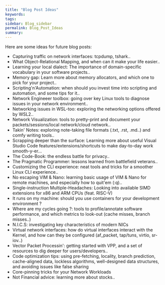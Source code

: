 ```yaml
---
title: "Blog Post Ideas"
keywords:
tags:
sidebar: Blog_sidebar
permalink: Blog_Post_Ideas
summary:
---
```


Here are some ideas for future blog posts:

* Capturing traffic on network interfaces: tcpdump, tshark..
* What Object-Relational Mapping, and when can it make your life easier..
* Learning your local dialect: The importance of domain-specific vocabulary in your software projects..
* Memory gap: Learn more about memory allocators, and which one to pick for your project..
* Scripting'n'Automation: when should you invest time into scripting and automation, and some tips for it..
* Network Engineeer toolbox: going over key Linux tools to diagnose issues in your network environment..
* Networking issues in WSL-too: exploring the networking options offered by WSL2..
* Network Visualization: tools to pretty-print and document your packets/sessions/local network/cloud network..
* Takin' Notes: exploring note-taking file formats (.txt, .rst, .md..) and comfy writing tools..
* Scrapping deeper than the surface: Learning more about useful Visual Studio Code features/extensions/shortcuts to make day-to-day work smooth-y-er...
* The Code-Book: the endless battle for privacy..
* The Pragmatic Programmer: lessons learned from battlefield veterans..
* Customizing the CLI experience: neat tools and tricks for a smoother Linux CLI experience..
* No escaping VIM & Nano: learning basic usage of VIM & Nano for remote machines, and especially how to quit'em (:q)..
* Single-instruction Multiple-Headaches: Looking into available SIMD extensions for x86 and ARM CPUs (feat. RISC-V)
* It runs on my machine: should you use containers for your development environment ?
*  Where are my cycles going ?: tools to profile/annotate software performance, and which metrics to look-out (cache misses, branch misses..)
*  N.I.C.S: investigating key characteristics of modern NICs
*  Virtual network interfaces: how do virtual interfaces interact with the Kernel, and how can they be configured (af_packet, tap/tuns, virtio, sr-iov..)
* Vector Packet Processin': getting started with VPP, and a set of resources to dig deeper for users/developers..
* Code optimization tips: using pre-fetching, locality, branch prediction, cache-aligned data, lockless algorithms, well-designed data structures, and avoiding issues like false sharing
* Core-pinning tricks for your Network Workloads
* Not Financial advice: learning more about stocks..
